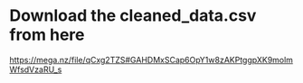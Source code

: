 # Download the cleaned_data.csv from here

<https://mega.nz/file/qCxg2TZS#GAHDMxSCap6OpY1w8zAKPtggpXK9molmWfsdVzaRU_s>
